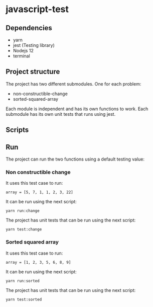 # javascript-test

## Dependencies

* yarn
* jest (Testing library)
* Nodejs 12
* terminal

## Project structure

The project has two different submodules. One for each problem:

* non-constructible-change
* sorted-squared-array

Each module is independent and has its own functions to work. Each submodule has its own unit tests that runs using jest.

## Scripts

## Run

The project can run the two functions using a default testing value:

### Non constructible change

It uses this test case to run:

``` array = [5, 7, 1, 1, 2, 3, 22] ```

It can be run using the next script:

``` yarn run:change ```

The project has unit tests that can be run using the next script:

``` yarn test:change ```

### Sorted squared array

It uses this test case to run:

``` array = [1, 2, 3, 5, 6, 8, 9] ```

It can be run using the next script:

``` yarn run:sorted ```

The project has unit tests that can be run using the next script:

``` yarn test:sorted ```
